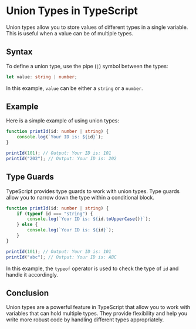 # Union Types in TypeScript

Union types allow you to store values of different types in a single variable. This is useful when a value can be of multiple types.

## Syntax

To define a union type, use the pipe (`|`) symbol between the types:

```typescript
let value: string | number;
```

In this example, `value` can be either a `string` or a `number`.

## Example

Here is a simple example of using union types:

```typescript
function printId(id: number | string) {
    console.log(`Your ID is: ${id}`);
}

printId(101); // Output: Your ID is: 101
printId("202"); // Output: Your ID is: 202
```

## Type Guards

TypeScript provides type guards to work with union types. Type guards allow you to narrow down the type within a conditional block.

```typescript
function printId(id: number | string) {
    if (typeof id === "string") {
        console.log(`Your ID is: ${id.toUpperCase()}`);
    } else {
        console.log(`Your ID is: ${id}`);
    }
}

printId(101); // Output: Your ID is: 101
printId("abc"); // Output: Your ID is: ABC
```

In this example, the `typeof` operator is used to check the type of `id` and handle it accordingly.

## Conclusion

Union types are a powerful feature in TypeScript that allow you to work with variables that can hold multiple types. They provide flexibility and help you write more robust code by handling different types appropriately.
